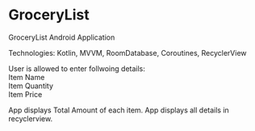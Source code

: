 # GroceryList

GroceryList Android Application

Technologies: Kotlin, MVVM, RoomDatabase, Coroutines, RecyclerView

User is allowed to enter follwoing details:<br/>
Item Name<br/>
Item Quantity<br/>
Item Price<br/>

App displays Total Amount of each item. App displays all details in recyclerview. 
